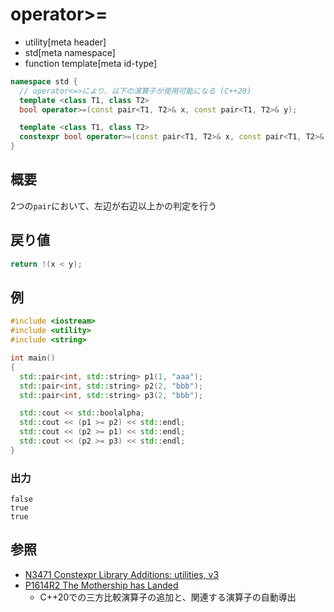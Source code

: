 # operator>=
* utility[meta header]
* std[meta namespace]
* function template[meta id-type]

```cpp
namespace std {
  // operator<=>により、以下の演算子が使用可能になる (C++20)
  template <class T1, class T2>
  bool operator>=(const pair<T1, T2>& x, const pair<T1, T2>& y);           // (1) C++03

  template <class T1, class T2>
  constexpr bool operator>=(const pair<T1, T2>& x, const pair<T1, T2>& y); // (1) C++14
}
```

## 概要
2つの`pair`において、左辺が右辺以上かの判定を行う


## 戻り値
```cpp
return !(x < y);
```


## 例
```cpp example
#include <iostream>
#include <utility>
#include <string>

int main()
{
  std::pair<int, std::string> p1(1, "aaa");
  std::pair<int, std::string> p2(2, "bbb");
  std::pair<int, std::string> p3(2, "bbb");

  std::cout << std::boolalpha;
  std::cout << (p1 >= p2) << std::endl;
  std::cout << (p2 >= p1) << std::endl;
  std::cout << (p2 >= p3) << std::endl;
}
```

### 出力
```
false
true
true
```


## 参照
- [N3471 Constexpr Library Additions: utilities, v3](http://www.open-std.org/jtc1/sc22/wg21/docs/papers/2012/n3471.html)
- [P1614R2 The Mothership has Landed](https://www.open-std.org/jtc1/sc22/wg21/docs/papers/2019/p1614r2.html)
    - C++20での三方比較演算子の追加と、関連する演算子の自動導出
